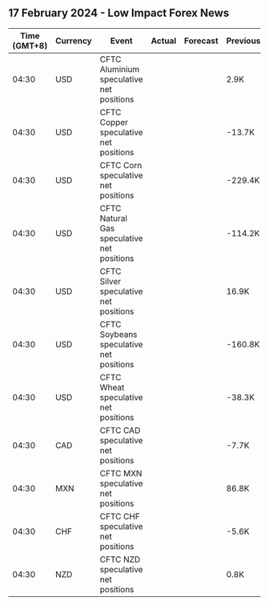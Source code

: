 ## 17 February 2024 - Low Impact Forex News

| Time (GMT+8) | Currency | Event | Actual | Forecast | Previous |
|------|----------|-------|--------|----------|----------|
| 04:30 | USD | CFTC Aluminium speculative net positions |  |  | 2.9K |
| 04:30 | USD | CFTC Copper speculative net positions |  |  | -13.7K |
| 04:30 | USD | CFTC Corn speculative net positions |  |  | -229.4K |
| 04:30 | USD | CFTC Natural Gas speculative net positions |  |  | -114.2K |
| 04:30 | USD | CFTC Silver speculative net positions |  |  | 16.9K |
| 04:30 | USD | CFTC Soybeans speculative net positions |  |  | -160.8K |
| 04:30 | USD | CFTC Wheat speculative net positions |  |  | -38.3K |
| 04:30 | CAD | CFTC CAD speculative net positions |  |  | -7.7K |
| 04:30 | MXN | CFTC MXN speculative net positions |  |  | 86.8K |
| 04:30 | CHF | CFTC CHF speculative net positions |  |  | -5.6K |
| 04:30 | NZD | CFTC NZD speculative net positions |  |  | 0.8K |
